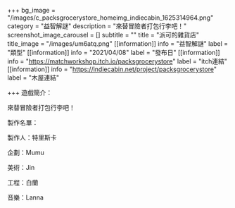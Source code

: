 +++
bg_image = "/images/c_packsgrocerystore_homeimg_indiecabin_1625314964.png"
category = "益智解謎"
description = "來替冒險者打包行李吧！"
screenshot_image_carousel = []
subtitle = ""
title = "派可的雜貨店"
title_image = "/images/um6atq.png"
[[information]]
info = "益智解謎"
label = "類型"
[[information]]
info = "2021/04/08"
label = "發布日"
[[information]]
info = "https://matchworkshop.itch.io/packsgrocerystore"
label = "itch連結"
[[information]]
info = "https://indiecabin.net/project/packsgrocerystore"
label = "木屋連結"

+++
遊戲簡介：

來替冒險者打包行李吧！

製作名單：

製作人：特里斯卡

企劃：Mumu

美術：Jin

工程：白蘭

音樂：Lanna